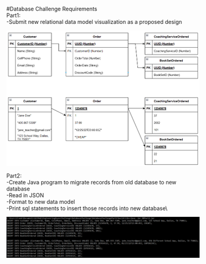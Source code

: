 #Database Challenge Requirements\
Part1:\
-Submit new relational data model visualization as a proposed design

![Screenshot](DatabaseChallengePart1.png)

Part2:\
-Create Java program to migrate records from old database to new database\
-Read in JSON\
-Format to new data model\
-Print sql statements to insert those records into new database\

![Screenshot](ExpectedResults.PNG)
